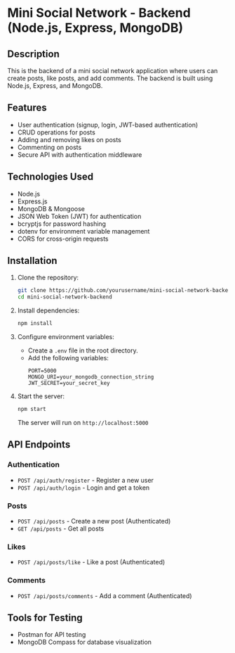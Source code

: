 # Mini Social Network - Backend (Node.js, Express, MongoDB)

## Description
This is the backend of a mini social network application where users can create posts, like posts, and add comments. The backend is built using Node.js, Express, and MongoDB.

## Features
- User authentication (signup, login, JWT-based authentication)
- CRUD operations for posts
- Adding and removing likes on posts
- Commenting on posts
- Secure API with authentication middleware

## Technologies Used
- Node.js
- Express.js
- MongoDB & Mongoose
- JSON Web Token (JWT) for authentication
- bcryptjs for password hashing
- dotenv for environment variable management
- CORS for cross-origin requests

## Installation

1. Clone the repository:
   ```bash
   git clone https://github.com/yourusername/mini-social-network-backend.git
   cd mini-social-network-backend
   ```

2. Install dependencies:
   ```bash
   npm install
   ```

3. Configure environment variables:
   - Create a `.env` file in the root directory.
   - Add the following variables:
     ```env
     PORT=5000
     MONGO_URI=your_mongodb_connection_string
     JWT_SECRET=your_secret_key
     ```

4. Start the server:
   ```bash
   npm start
   ```
   The server will run on `http://localhost:5000`

## API Endpoints

### Authentication
- `POST /api/auth/register` - Register a new user
- `POST /api/auth/login` - Login and get a token

### Posts
- `POST /api/posts` - Create a new post (Authenticated)
- `GET /api/posts` - Get all posts

### Likes
- `POST /api/posts/like` - Like a post (Authenticated)


### Comments
- `POST /api/posts/comments` - Add a comment (Authenticated)


## Tools for Testing
- Postman for API testing
- MongoDB Compass for database visualization




